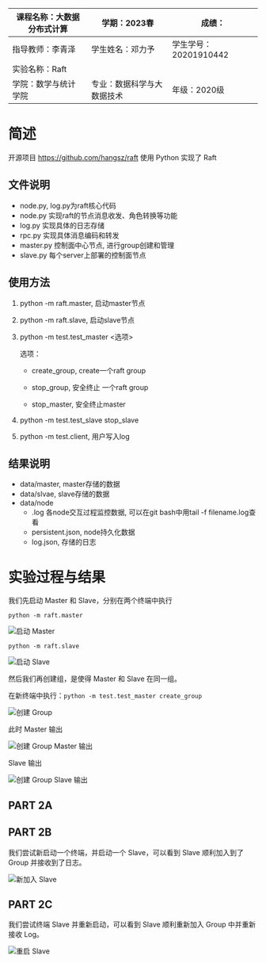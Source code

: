 |课程名称：大数据分布式计算|学期：2023春|成绩：|
|-|-|-|
|指导教师：李青泽|学生姓名：邓力予|学生学号：20201910442|
|实验名称：Raft|
|学院：数学与统计学院|专业：数据科学与大数据技术|年级：2020级|

# 简述

开源项目 https://github.com/hangsz/raft 使用 Python 实现了 Raft

## 文件说明

- node.py, log.py为raft核心代码
- node.py 实现raft的节点消息收发、角色转换等功能
- log.py 实现具体的日志存储
- rpc.py 实现具体消息编码和转发
- master.py 控制面中心节点, 进行group创建和管理
- slave.py 每个server上部署的控制面节点

## 使用方法

1. python -m raft.master, 启动master节点

2. python -m raft.slave, 启动slave节点

3. python -m test.test_master \<选项\>

    选项：

    - create_group, create一个raft group

    - stop_group, 安全终止 一个raft group

    - stop_master, 安全终止master

4. python -m test.test_slave stop_slave

5. python -m test.client, 用户写入log

## 结果说明
- data/master, master存储的数据
- data/slvae, slave存储的数据
- data/node 
    - .log 各node交互过程监控数据, 可以在git bash中用tail -f filename.log查看
    - persistent.json, node持久化数据
    - log.json, 存储的日志

# 实验过程与结果

我们先启动 Master 和 Slave，分别在两个终端中执行

`python -m raft.master`

![启动 Master](pictures/start_master.JPG)

`python -m raft.slave`

![启动 Slave](pictures/start_slave.JPG)

然后我们再创建组，是使得 Master 和 Slave 在同一组。

在新终端中执行：`python -m test.test_master create_group`

![创建 Group](pictures/create_group.JPG)

此时 Master 输出

![创建 Group Master 输出](pictures/master_group.JPG)

Slave 输出

![创建 Group Slave 输出](pictures/slave_group.JPG)

## PART 2A

## PART 2B

我们尝试新启动一个终端，并启动一个 Slave，可以看到 Slave 顺利加入到了 Group 并接收到了日志。

![新加入 Slave](pictures/join_slave.png)

## PART 2C

我们尝试终端 Slave 并重新启动，可以看到 Slave 顺利重新加入 Group 中并重新接收 Log。

![重启 Slave](pictures/restart_slave.png)